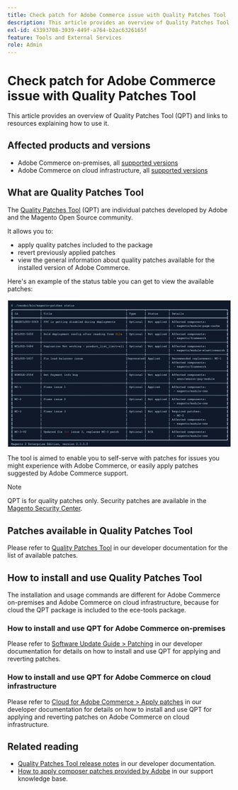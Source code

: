 ```yaml
---
title: Check patch for Adobe Commerce issue with Quality Patches Tool
description: This article provides an overview of Quality Patches Tool (QPT) and links to resources explaining how to use it.
exl-id: 43393708-3939-449f-a764-b2ac6326165f
feature: Tools and External Services
role: Admin
---
```

# Check patch for Adobe Commerce issue with Quality Patches Tool

This article provides an overview of Quality Patches Tool (QPT) and links to resources explaining how to use it.

## Affected products and versions

* Adobe Commerce on-premises, all [supported versions](https://www.adobe.com/content/dam/cc/en/legal/terms/enterprise/pdfs/Adobe-Commerce-Software-Lifecycle-Policy.pdf)
* Adobe Commerce on cloud infrastructure, all [supported versions](https://www.adobe.com/content/dam/cc/en/legal/terms/enterprise/pdfs/Adobe-Commerce-Software-Lifecycle-Policy.pdf)

## What are Quality Patches Tool

The [Quality Patches Tool](https://github.com/magento/quality-patches) (QPT) are individual patches developed by Adobe and the Magento Open Source community.

It allows you to:

* apply quality patches included to the package
* revert previously applied patches
* view the general information about quality patches available for the installed version of Adobe Commerce.

Here's an example of the status table you can get to view the available patches:

![Magento_patches_list](/help/assets/tools/status_table.png)

The tool is aimed to enable you to self-serve with patches for issues you might experience with Adobe Commerce, or easily apply patches suggested by Adobe Commerce support.

>[!NOTE]
>
>QPT is for quality patches only. Security patches are available in the [Magento Security Center](https://experienceleague.adobe.com/en/docs/commerce-operations/release/notes/overview).

## Patches available in Quality Patches Tool

Please refer to [Quality Patches Tool](https://experienceleague.adobe.com/tools/commerce-quality-patches/index.html) in our developer documentation for the list of available patches.

## How to install and use Quality Patches Tool

The installation and usage commands are different for Adobe Commerce on-premises and Adobe Commerce on cloud infrastructure, because for cloud the QPT package is included to the ece-tools package.

### How to install and use QPT for Adobe Commerce on-premises

Please refer to [Software Update Guide > Patching](https://experienceleague.adobe.com/en/docs/commerce-operations/tools/quality-patches-tool/usage) in our developer documentation for details on how to install and use QPT for applying and reverting patches.

### How to install and use QPT for Adobe Commerce on cloud infrastructure

Please refer to [Cloud for Adobe Commerce > Apply patches](https://experienceleague.adobe.com/en/docs/commerce-cloud-service/user-guide/develop/upgrade/apply-patches) in our developer documentation for details on how to install and use QPT for applying and reverting patches on Adobe Commerce on cloud infrastructure.

## Related reading

* [Quality Patches Tool release notes](https://experienceleague.adobe.com/en/docs/commerce-operations/tools/quality-patches-tool/release-notes) in our developer documentation.
* [How to apply composer patches provided by Adobe](/help/how-to/general/how-to-apply-a-composer-patch-provided-by-magento.md) in our support knowledge base.
